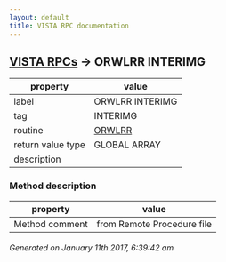 ```yaml
---
layout: default
title: VISTA RPC documentation
---
```




## [VISTA RPCs](TableOfContent.md) &#8594; ORWLRR INTERIMG 

 property | value 
--- | --- 
 label | ORWLRR INTERIMG
 tag | INTERIMG
 routine | [ORWLRR](http://code.osehra.org/dox/Routine_ORWLRR_source.html)
 return value type | GLOBAL ARRAY
 description | 


### Method description

 property | value 
--- | --- 
 Method comment | from Remote Procedure file




 ###### Generated on January 11th 2017, 6:39:42 am
